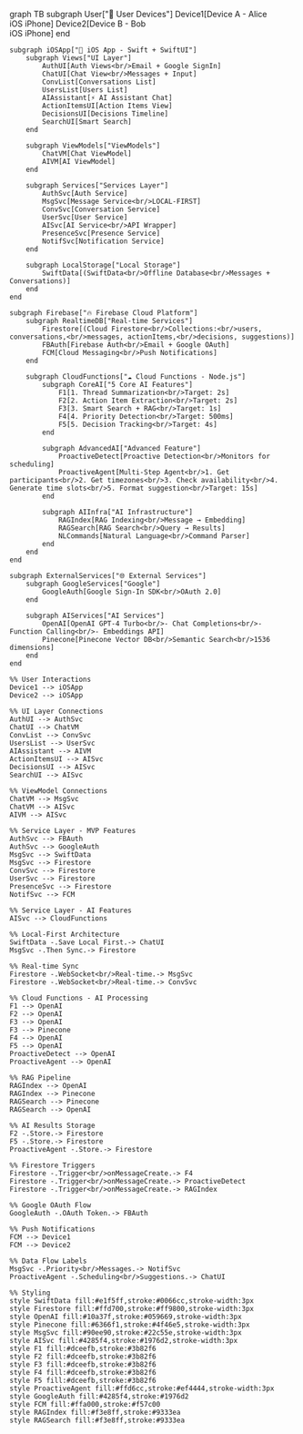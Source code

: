 graph TB
    subgraph User["👤 User Devices"]
        Device1[Device A - Alice<br/>iOS iPhone]
        Device2[Device B - Bob<br/>iOS iPhone]
    end
    
    subgraph iOSApp["📱 iOS App - Swift + SwiftUI"]
        subgraph Views["UI Layer"]
            AuthUI[Auth Views<br/>Email + Google SignIn]
            ChatUI[Chat View<br/>Messages + Input]
            ConvList[Conversations List]
            UsersList[Users List]
            AIAssistant[⚡ AI Assistant Chat]
            ActionItemsUI[Action Items View]
            DecisionsUI[Decisions Timeline]
            SearchUI[Smart Search]
        end
        
        subgraph ViewModels["ViewModels"]
            ChatVM[Chat ViewModel]
            AIVM[AI ViewModel]
        end
        
        subgraph Services["Services Layer"]
            AuthSvc[Auth Service]
            MsgSvc[Message Service<br/>LOCAL-FIRST]
            ConvSvc[Conversation Service]
            UserSvc[User Service]
            AISvc[AI Service<br/>API Wrapper]
            PresenceSvc[Presence Service]
            NotifSvc[Notification Service]
        end
        
        subgraph LocalStorage["Local Storage"]
            SwiftData[(SwiftData<br/>Offline Database<br/>Messages + Conversations)]
        end
    end
    
    subgraph Firebase["🔥 Firebase Cloud Platform"]
        subgraph RealtimeDB["Real-time Services"]
            Firestore[(Cloud Firestore<br/>Collections:<br/>users, conversations,<br/>messages, actionItems,<br/>decisions, suggestions)]
            FBAuth[Firebase Auth<br/>Email + Google OAuth]
            FCM[Cloud Messaging<br/>Push Notifications]
        end
        
        subgraph CloudFunctions["☁️ Cloud Functions - Node.js"]
            subgraph CoreAI["5 Core AI Features"]
                F1[1. Thread Summarization<br/>Target: 2s]
                F2[2. Action Item Extraction<br/>Target: 2s]
                F3[3. Smart Search + RAG<br/>Target: 1s]
                F4[4. Priority Detection<br/>Target: 500ms]
                F5[5. Decision Tracking<br/>Target: 4s]
            end
            
            subgraph AdvancedAI["Advanced Feature"]
                ProactiveDetect[Proactive Detection<br/>Monitors for scheduling]
                ProactiveAgent[Multi-Step Agent<br/>1. Get participants<br/>2. Get timezones<br/>3. Check availability<br/>4. Generate time slots<br/>5. Format suggestion<br/>Target: 15s]
            end
            
            subgraph AIInfra["AI Infrastructure"]
                RAGIndex[RAG Indexing<br/>Message → Embedding]
                RAGSearch[RAG Search<br/>Query → Results]
                NLCommands[Natural Language<br/>Command Parser]
            end
        end
    end
    
    subgraph ExternalServices["🌐 External Services"]
        subgraph GoogleServices["Google"]
            GoogleAuth[Google Sign-In SDK<br/>OAuth 2.0]
        end
        
        subgraph AIServices["AI Services"]
            OpenAI[OpenAI GPT-4 Turbo<br/>- Chat Completions<br/>- Function Calling<br/>- Embeddings API]
            Pinecone[Pinecone Vector DB<br/>Semantic Search<br/>1536 dimensions]
        end
    end
    
    %% User Interactions
    Device1 --> iOSApp
    Device2 --> iOSApp
    
    %% UI Layer Connections
    AuthUI --> AuthSvc
    ChatUI --> ChatVM
    ConvList --> ConvSvc
    UsersList --> UserSvc
    AIAssistant --> AIVM
    ActionItemsUI --> AISvc
    DecisionsUI --> AISvc
    SearchUI --> AISvc
    
    %% ViewModel Connections
    ChatVM --> MsgSvc
    ChatVM --> AISvc
    AIVM --> AISvc
    
    %% Service Layer - MVP Features
    AuthSvc --> FBAuth
    AuthSvc --> GoogleAuth
    MsgSvc --> SwiftData
    MsgSvc --> Firestore
    ConvSvc --> Firestore
    UserSvc --> Firestore
    PresenceSvc --> Firestore
    NotifSvc --> FCM
    
    %% Service Layer - AI Features
    AISvc --> CloudFunctions
    
    %% Local-First Architecture
    SwiftData -.Save Local First.-> ChatUI
    MsgSvc -.Then Sync.-> Firestore
    
    %% Real-time Sync
    Firestore -.WebSocket<br/>Real-time.-> MsgSvc
    Firestore -.WebSocket<br/>Real-time.-> ConvSvc
    
    %% Cloud Functions - AI Processing
    F1 --> OpenAI
    F2 --> OpenAI
    F3 --> OpenAI
    F3 --> Pinecone
    F4 --> OpenAI
    F5 --> OpenAI
    ProactiveDetect --> OpenAI
    ProactiveAgent --> OpenAI
    
    %% RAG Pipeline
    RAGIndex --> OpenAI
    RAGIndex --> Pinecone
    RAGSearch --> Pinecone
    RAGSearch --> OpenAI
    
    %% AI Results Storage
    F2 -.Store.-> Firestore
    F5 -.Store.-> Firestore
    ProactiveAgent -.Store.-> Firestore
    
    %% Firestore Triggers
    Firestore -.Trigger<br/>onMessageCreate.-> F4
    Firestore -.Trigger<br/>onMessageCreate.-> ProactiveDetect
    Firestore -.Trigger<br/>onMessageCreate.-> RAGIndex
    
    %% Google OAuth Flow
    GoogleAuth -.OAuth Token.-> FBAuth
    
    %% Push Notifications
    FCM --> Device1
    FCM --> Device2
    
    %% Data Flow Labels
    MsgSvc -.Priority<br/>Messages.-> NotifSvc
    ProactiveAgent -.Scheduling<br/>Suggestions.-> ChatUI
    
    %% Styling
    style SwiftData fill:#e1f5ff,stroke:#0066cc,stroke-width:3px
    style Firestore fill:#ffd700,stroke:#ff9800,stroke-width:3px
    style OpenAI fill:#10a37f,stroke:#059669,stroke-width:3px
    style Pinecone fill:#6366f1,stroke:#4f46e5,stroke-width:3px
    style MsgSvc fill:#90ee90,stroke:#22c55e,stroke-width:3px
    style AISvc fill:#4285f4,stroke:#1976d2,stroke-width:3px
    style F1 fill:#dceefb,stroke:#3b82f6
    style F2 fill:#dceefb,stroke:#3b82f6
    style F3 fill:#dceefb,stroke:#3b82f6
    style F4 fill:#dceefb,stroke:#3b82f6
    style F5 fill:#dceefb,stroke:#3b82f6
    style ProactiveAgent fill:#ffd6cc,stroke:#ef4444,stroke-width:3px
    style GoogleAuth fill:#4285f4,stroke:#1976d2
    style FCM fill:#ffa000,stroke:#f57c00
    style RAGIndex fill:#f3e8ff,stroke:#9333ea
    style RAGSearch fill:#f3e8ff,stroke:#9333ea